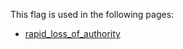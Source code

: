 This flag is used in the following pages:
 - [rapid_loss_of_authority](../events/rapid_loss_of_authority.md)
